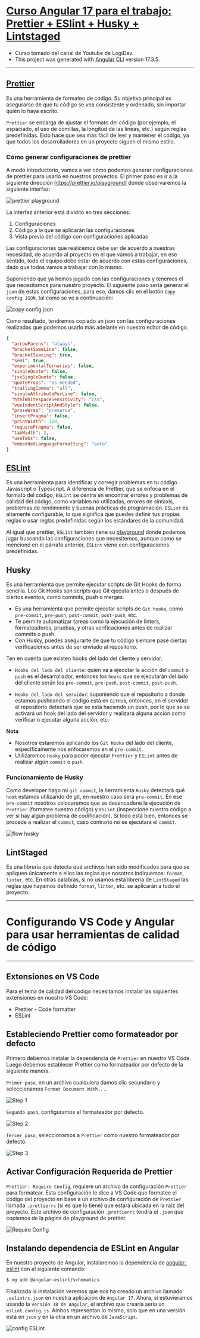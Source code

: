# [Curso Angular 17 para el trabajo: Prettier + ESlint + Husky + Lintstaged](https://www.youtube.com/watch?v=gRMuLqOYIB0&t=16s)

- Curso tomado del canal de Youtube de LogiDev.
- This project was generated with [Angular CLI](https://github.com/angular/angular-cli) version 17.3.5.

---

## [Prettier](https://prettier.io/)

Es una herramienta de formateo de código. Su objetivo principal es asegurarse de que tu código se vea consistente y ordenado, sin importar quién lo haya escrito.

`Prettier` se encarga de ajustar el formato del código (por ejemplo, el espaciado, el uso de comillas, la longitud de las líneas, etc.) según reglas predefinidas. Esto hace que sea más fácil de leer y mantener el código, ya que todos los desarrolladores en un proyecto siguen el mismo estilo.

### Cómo generar configuraciones de prettier

A modo introductorio, vamos a ver cómo podemos generar configuraciones de prettier para usarlo en nuestros proyectos. El primer paso es ir a la siguiente dirección https://prettier.io/playground/ donde observaremos la siguiente interfaz:

![prettier playground](./src/assets/01.prettier-playground.png)

La interfaz anterior está dividito en tres secciones:

1. Configuraciones
2. Código a la que se aplicarán las configuraciones
3. Vista previa del código con configuraciones aplicadas

Las configuraciones que realicemos debe ser de acuerdo a nuestras necesidad, de acuerdo al proyecto en el que vamos a trabajar, en ese sentido, todo el equipo debe estar de acuerdo con estas configuraciones, dado que todos vamos a trabajar con lo mismo.

Suponiendo que ya hemos jugado con las configuraciones y tenemos el que necesitamos para nuestro proyecto. El siguiente paso sería generar el `json` de estas configuraciones, para eso, damos clic en el botón `Copy config JSON`, tal como se ve a continuación:

![copy config json](./src/assets/02.copy-config-json.png)

Como resultado, tendremos copiado un json con las configuraciones realizadas que podemos usarlo más adelante en nuestro editor de código.

```json
{
  "arrowParens": "always",
  "bracketSameLine": false,
  "bracketSpacing": true,
  "semi": true,
  "experimentalTernaries": false,
  "singleQuote": false,
  "jsxSingleQuote": false,
  "quoteProps": "as-needed",
  "trailingComma": "all",
  "singleAttributePerLine": false,
  "htmlWhitespaceSensitivity": "css",
  "vueIndentScriptAndStyle": false,
  "proseWrap": "preserve",
  "insertPragma": false,
  "printWidth": 120,
  "requirePragma": false,
  "tabWidth": 2,
  "useTabs": false,
  "embeddedLanguageFormatting": "auto"
}
```

## [ESLint](https://eslint.org/)

Es una herramienta para identificar y corregir problemas en tu código Javascript o Typescript. A diferencia de Prettier, que se enfoca en el formato del código, `ESLint` se centra en encontrar errores y problemas de calidad del código, como variables no utilizadas, errores de sintaxis, problemas de rendimiento y buenas prácticas de programación. `ESLint` es altamente configurable, lo que significa que puedes definir tus propias reglas o usar reglas predefinidas según los estándares de la comunidad.

Al igual que prettier, `ESLint` también tiene su [playground](https://eslint.org/play/) donde podemos jugar buscando las configuraciones que necesitemos, aunque como se mencionó en el párrafo anterior, `ESLint` viene con configuraciones predefinidas.

## Husky

Es una herramienta que permite ejecutar scripts de Git Hooks de forma sencilla. Los Git Hooks son scripts que Git ejecuta antes o después de ciertos eventos, como commits, push o merges.

- Es una herramienta que permite ejecutar scripts de `Git hooks`, como `pre-commit`, `pre-push`, `post-commit`, `post-push`, etc.
- Te permite automatizar tareas como la ejecución de linters, formateadores, pruebas, y otras verificaciones antes de realizar commits o push.
- Con Husky, puedes asegurarte de que tu código siempre pase ciertas verificaciones antes de ser enviado al repositorio.

Ten en cuenta que existen hooks del lado del cliente y servidor.

- `Hooks del lado del cliente`: quien va a ejecutar la acción del `commit` o `push` es el desarrollador, entonces los `hooks` que se ejecutarán del lado del cliente serán los `pre-commit`, `pre-push`, `post-commit`, `post-push`.

- `Hooks del lado del servidor`: suponiendo que el repositorio a donde estamos pusheando el código está en `GitHub`, entonces, en el servidor el repositorio detectará que se está haciendo un push, por lo que se se activará un hook del lado del servidor y realizará alguna acción como verificar o ejecutar alguna acción, etc.

**Nota**
- Nosotros estaremos aplicando los `Git Hooks` del lado del cliente, específicamente nos enfocaremos en el `pre-commit`.
- Utilizaremos `Husky` para poder ejecutar `Prettier` y `ESLint` antes de realizar algún `commit` o `push`.

### Funcionamiento de Husky

Como developer hago mi `git commit`, la herramienta `Husky` detectará qué `hook` estamos utilizando de git, en nuestro caso será `pre-commit`. En ese `pre-commit` nosotros colocaremos que se desencadene la ejecución de `Prettier` (formatee nuestro código) y `ESLint` (inspeccione nuestro código a ver si hay algún problema de codificación). Si todo está bien, entonces se procede a realizar el `commit`, caso contrario no se ejecutará el `commit`.

![flow husky](./src/assets/03.flow-husky.png)

## LintStaged

Es una librería que detecta qué archivos han sido modificados para que se apliquen únicamente a ellos las reglas que nosotros indiquemos: `format`, `linter`, etc. En otras palabras, si no usamos esta librería de `LintStaged` las reglas que hayamos definido `format`, `linter`, etc. se aplicarán a todo el proyecto.

---

# Configurando VS Code y Angular para usar herramientas de calidad de código

---

## Extensiones en VS Code

Para el tema de calidad del código necesitamos instalar las siguientes extensiones en nuestro VS Code:

- Prettier - Code formatter
- ESLint

## Estableciendo Prettier como formateador por defecto

Primero debemos instalar la dependencia de `Prettier` en nuestro VS Code. Luego debemos establecer Prettier como formateador por defecto de la siguiente manera.

`Primer paso`, en un archivo cualquiera damos clic secundario y seleccionamos `Format Document With...`.

![Step 1](./src/assets/prettier/01.set-default-prettier.png)

`Segundo paso`, configuramos el formateador por defecto.

![Step 2](./src/assets/prettier/02.select-default-prettier.png)

`Tercer paso`, seleccionamos a `Prettier` como nuestro formateador por defecto.

![Step 3](./src/assets/prettier/03.selected-default-formatter.png)

## Activar Configuración Requerida de Prettier

`Prettier: Require Config`, requiere un archivo de configuración `Prettier` para formatear. Esta configuración le dice a VS Code que formatee el código del proyecto en base a un archivo de configuración de `Prettier` llamada `.prettierrc` (si es que lo tiene) que estará ubicada en la raíz del proyecto. Este archivo de configuración `.prettierrc` tendrá el `.json` que copiamos de la página de playground de prettier.

![Require Config](./src/assets/prettier/04.check-require-config.png)


## Instalando dependencia de ESLint en Angular

En nuestro proyecto de Angular, instalaremos la dependencia de [angular-eslint](https://github.com/angular-eslint/angular-eslint) con el siguiente comando:

```bash
$ ng add @angular-eslint/schematics
```

Finalizada la instalación veremos que nos ha creado un archivo llamado `.eslintrc.json` en nuestra aplicación de `Angular 17`. Ahora, si estuvieramos usando la `versión 18 de Angular`, el archivo que crearía sería un `eslint.config.js`. Ambos representan lo mismo, solo que en una versión está en `json` y en la otra en un archivo de `JavaScript`.

![config ESLint](./src/assets/eslint/01.config.png)


